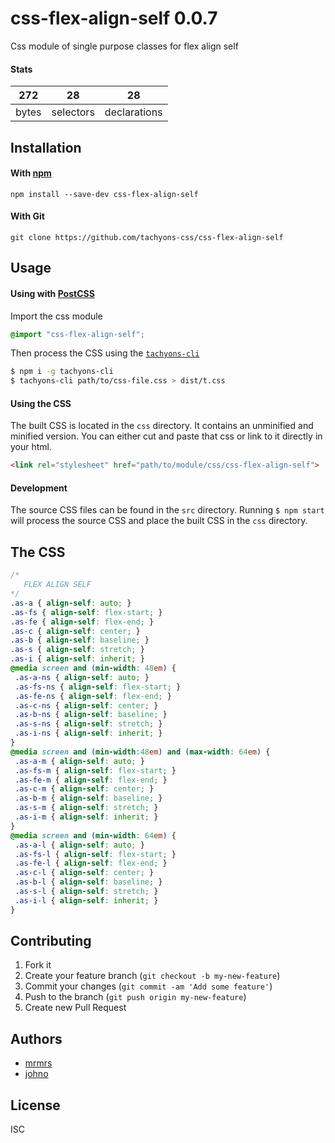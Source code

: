 # css-flex-align-self 0.0.7

Css module of single purpose classes for flex align self

#### Stats

272 | 28 | 28
---|---|---
bytes | selectors | declarations

## Installation

#### With [npm](https://npmjs.com)

```
npm install --save-dev css-flex-align-self
```

#### With Git

```
git clone https://github.com/tachyons-css/css-flex-align-self
```

## Usage

#### Using with [PostCSS](https://github.com/postcss/postcss)

Import the css module

```css
@import "css-flex-align-self";
```

Then process the CSS using the [`tachyons-cli`](https://github.com/tachyons-css/tachyons-cli)

```sh
$ npm i -g tachyons-cli
$ tachyons-cli path/to/css-file.css > dist/t.css
```

#### Using the CSS

The built CSS is located in the `css` directory. It contains an unminified and minified version.
You can either cut and paste that css or link to it directly in your html.

```html
<link rel="stylesheet" href="path/to/module/css/css-flex-align-self">
```

#### Development

The source CSS files can be found in the `src` directory.
Running `$ npm start` will process the source CSS and place the built CSS in the `css` directory.

## The CSS

```css
/*
   FLEX ALIGN SELF
*/
.as-a { align-self: auto; }
.as-fs { align-self: flex-start; }
.as-fe { align-self: flex-end; }
.as-c { align-self: center; }
.as-b { align-self: baseline; }
.as-s { align-self: stretch; }
.as-i { align-self: inherit; }
@media screen and (min-width: 48em) {
 .as-a-ns { align-self: auto; }
 .as-fs-ns { align-self: flex-start; }
 .as-fe-ns { align-self: flex-end; }
 .as-c-ns { align-self: center; }
 .as-b-ns { align-self: baseline; }
 .as-s-ns { align-self: stretch; }
 .as-i-ns { align-self: inherit; }
}
@media screen and (min-width:48em) and (max-width: 64em) {
 .as-a-m { align-self: auto; }
 .as-fs-m { align-self: flex-start; }
 .as-fe-m { align-self: flex-end; }
 .as-c-m { align-self: center; }
 .as-b-m { align-self: baseline; }
 .as-s-m { align-self: stretch; }
 .as-i-m { align-self: inherit; }
}
@media screen and (min-width: 64em) {
 .as-a-l { align-self: auto; }
 .as-fs-l { align-self: flex-start; }
 .as-fe-l { align-self: flex-end; }
 .as-c-l { align-self: center; }
 .as-b-l { align-self: baseline; }
 .as-s-l { align-self: stretch; }
 .as-i-l { align-self: inherit; }
}
```

## Contributing

1. Fork it
2. Create your feature branch (`git checkout -b my-new-feature`)
3. Commit your changes (`git commit -am 'Add some feature'`)
4. Push to the branch (`git push origin my-new-feature`)
5. Create new Pull Request

## Authors

* [mrmrs](http://mrmrs.io)
* [johno](http://johnotander.com)

## License

ISC
